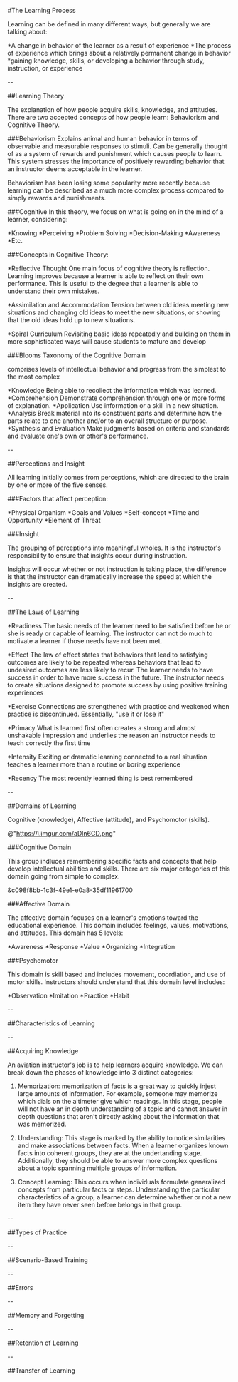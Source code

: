 #The Learning Process

Learning can be defined in many different ways, but generally we are talking about:

*A change in behavior of the learner as a result of experience
*The process of experience which brings about a relatively permanent change in behavior
*gaining knowledge, skills, or developing a behavior through study, instruction, or experience

--

##Learning Theory

The explanation of how people acquire skills, knowledge, and attitudes. There are two accepted concepts of how people learn: Behaviorism and Cognitive Theory.

###Behaviorism
Explains animal and human behavior in terms of observable and measurable responses to stimuli. Can be generally thought of as a system of rewards and punishment which causes people to learn. This system stresses the importance of positively rewarding behavior that an instructor deems acceptable in the learner.

Behaviorism has been losing some popularity more recently because learning can be described as a much more complex process compared to simply rewards and punishments.

###Cognitive
In this theory, we focus on what is going on in the mind of a learner, considering:

*Knowing
*Perceiving
*Problem Solving
*Decision-Making
*Awareness
*Etc.



###Concepts in Cognitive Theory:

*Reflective Thought
One main focus of cognitive theory is reflection. Learning improves because a learner is able to reflect on their own performance. This is useful to the degree that a learner is able to understand their own mistakes.

*Assimilation and Accommodation
Tension between old ideas meeting new situations and changing old ideas to meet the new situations, or showing that the old ideas hold up to new situations.

*Spiral Curriculum
Revisiting basic ideas repeatedly and building on them in more sophisticated ways will cause students to mature and develop


###Blooms Taxonomy of the Cognitive Domain

comprises levels of intellectual behavior and progress from the simplest to the most complex

*Knowledge
Being able to recollect the information which was learned.
*Comprehension
Demonstrate comprehension through one or more forms of explanation.
*Application
Use information or a skill in a new situation.
*Analysis
Break material into its constituent parts and determine how the parts relate to one another and/or to an overall structure or purpose.
*Synthesis and Evaluation
Make judgments based on criteria and standards and evaluate one's own or other's performance.




--

##Perceptions and Insight

All learning initially comes from perceptions, which are directed to the brain by one or more of the five senses.

###Factors that affect perception:

*Physical Organism
*Goals and Values
*Self-concept
*Time and Opportunity
*Element of Threat

###Insight

The grouping of perceptions into meaningful wholes. It is the instructor's responsibility to ensure that insights occur during instruction.

Insights will occur whether or not instruction is taking place, the difference is that the instructor can dramatically increase the speed at which the insights are created.

--


##The Laws of Learning

*Readiness
The basic needs of the learner need to be satisfied before he or she is ready or capable of learning. The instructor can not do much to motivate a learner if those needs have not been met.

*Effect
The law of effect states that behaviors that lead to satisfying outcomes are likely to be repeated whereas behaviors that lead to undesired outcomes are less likely to recur. The learner needs to have success in order to have more success in the future. The instructor needs to create situations designed to promote success by using positive training experiences

*Exercise
Connections are strengthened with practice and weakened when practice is discontinued. Essentially, "use it or lose it"

*Primacy
What is learned first often creates a strong and almost unshakable impression and underlies the reason an instructor needs to teach correctly the first time

*Intensity
Exciting or dramatic learning connected to a real situation teaches a learner more than a routine or boring experience

*Recency
The most recently learned thing is best remembered



--

##Domains of Learning

Cognitive (knowledge), Affective (attitude), and Psychomotor (skills).

@"https://i.imgur.com/aDln6CD.png"

###Cognitive Domain

This group indluces remembering specific facts and concepts that help develop intellectual abilities and skills. There are six major categories of this domain going from simple to complex. 

&c098f8bb-1c3f-49e1-e0a8-35df11961700

###Affective Domain

The affective domain focuses on a learner's emotions toward the educational experience. This domain includes feelings, values, motivations, and attitudes. This domain has 5 levels: 

*Awareness
*Response
*Value
*Organizing
*Integration

###Psychomotor

This domain is skill based and includes movement, coordiation, and use of motor skills. Instructors should understand that this domain level includes:

*Observation
*Imitation
*Practice
*Habit

--

##Characteristics of Learning


--

##Acquiring Knowledge

An aviation instructor's job is to help learners acquire knowledge. We can break down the phases of knowledge into 3 distinct categories:

1. Memorization: memorization of facts is a great way to quickly injest large amounts of information. For example, someone may memorize which dials on the altimeter give which readings. In this stage, people will not have an in depth understanding of a topic and cannot answer in depth questions that aren't directly asking about the information that was memorized.

2. Understanding: This stage is marked by the ability to notice similarities and make associations between facts. When a learner organizes known facts into coherent groups, they are at the undertanding stage. Additionally, they should be able to answer more complex questions about a topic spanning multiple groups of information.

3. Concept Learning: This occurs when individuals formulate generalized concepts from particular facts or steps. Understanding the particular characteristics of a group, a learner can determine whether or not a new item they have never seen before belongs in that group.


--

##Types of Practice


--

##Scenario-Based Training



--

##Errors



--

##Memory and Forgetting



--

##Retention of Learning



--

##Transfer of Learning








